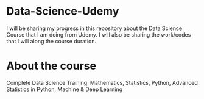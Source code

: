 # Data-Science-Udemy
I will be sharing my progress in this repository about the Data Science Course that I am doing from Udemy. I will also be sharing the work/codes that I will along the course duration.

# About the course
Complete Data Science Training: Mathematics, Statistics, Python, Advanced Statistics in Python, Machine & Deep Learning
